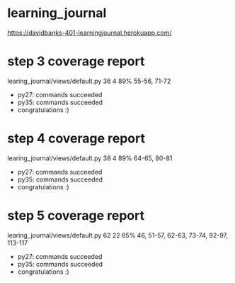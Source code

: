# learning_journal
https://davidbanks-401-learningjournal.herokuapp.com/

# step 3 coverage report
learing_journal/views/default.py             36      4    89%   55-56, 71-72

* py27: commands succeeded
* py35: commands succeeded
* congratulations :)

# step 4 coverage report
learing_journal/views/default.py             38      4    89%   64-65, 80-81

* py27: commands succeeded
* py35: commands succeeded
* congratulations :)

# step 5 coverage report
learing_journal/views/default.py             62     22    65%   46, 51-57, 62-63, 73-74, 92-97, 113-117

* py27: commands succeeded
* py35: commands succeeded
* congratulations :)
